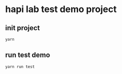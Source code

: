 # hapi lab test demo project

## init project

```bash
yarn
```
##  run test demo
```bash
yarn run test
```